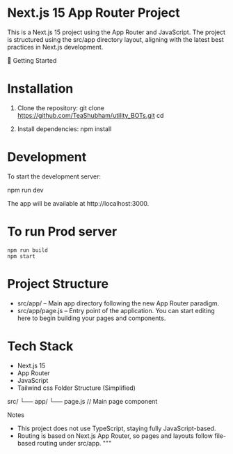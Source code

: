 # Next.js 15 App Router Project

This is a Next.js 15 project using the App Router and JavaScript. The project is structured using the src/app directory layout, aligning with the latest best practices in Next.js development.

🚀 Getting Started

# Installation

1. Clone the repository:
   git clone <https://github.com/TeaShubham/utility_BOTs.git>
   cd <your-project-folder>

2. Install dependencies:
   npm install

# Development

To start the development server:

   npm run dev

The app will be available at http://localhost:3000.

# To run Prod server 
    npm run build 
    npm start

# Project Structure

- src/app/ – Main app directory following the new App Router paradigm.
- src/app/page.js – Entry point of the application. You can start editing here to begin building your pages and components.

# Tech Stack

- Next.js 15
- App Router
- JavaScript
- Tailwind css
    Folder Structure (Simplified)

src/
└── app/
    └── page.js   // Main page component

Notes

- This project does not use TypeScript, staying fully JavaScript-based.
- Routing is based on Next.js App Router, so pages and layouts follow file-based routing under src/app.
"""